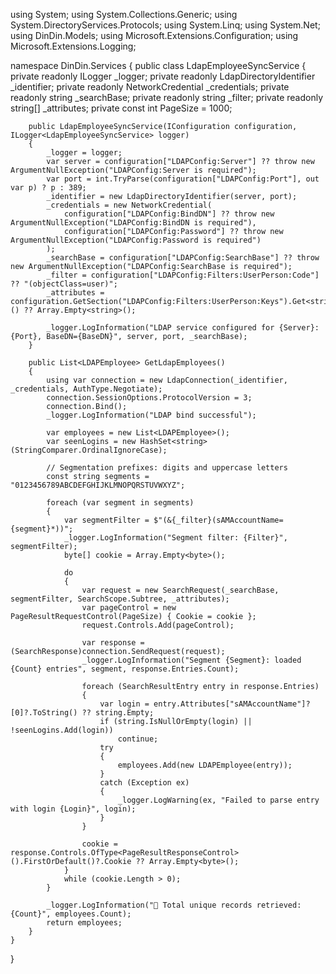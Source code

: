 using System;
using System.Collections.Generic;
using System.DirectoryServices.Protocols;
using System.Linq;
using System.Net;
using DinDin.Models;
using Microsoft.Extensions.Configuration;
using Microsoft.Extensions.Logging;

namespace DinDin.Services
{
    public class LdapEmployeeSyncService
    {
        private readonly ILogger<LdapEmployeeSyncService> _logger;
        private readonly LdapDirectoryIdentifier _identifier;
        private readonly NetworkCredential _credentials;
        private readonly string _searchBase;
        private readonly string _filter;
        private readonly string[] _attributes;
        private const int PageSize = 1000;

        public LdapEmployeeSyncService(IConfiguration configuration, ILogger<LdapEmployeeSyncService> logger)
        {
            _logger = logger;
            var server = configuration["LDAPConfig:Server"] ?? throw new ArgumentNullException("LDAPConfig:Server is required");
            var port = int.TryParse(configuration["LDAPConfig:Port"], out var p) ? p : 389;
            _identifier = new LdapDirectoryIdentifier(server, port);
            _credentials = new NetworkCredential(
                configuration["LDAPConfig:BindDN"] ?? throw new ArgumentNullException("LDAPConfig:BindDN is required"),
                configuration["LDAPConfig:Password"] ?? throw new ArgumentNullException("LDAPConfig:Password is required")
            );
            _searchBase = configuration["LDAPConfig:SearchBase"] ?? throw new ArgumentNullException("LDAPConfig:SearchBase is required");
            _filter = configuration["LDAPConfig:Filters:UserPerson:Code"] ?? "(objectClass=user)";
            _attributes = configuration.GetSection("LDAPConfig:Filters:UserPerson:Keys").Get<string[]>() ?? Array.Empty<string>();

            _logger.LogInformation("LDAP service configured for {Server}:{Port}, BaseDN={BaseDN}", server, port, _searchBase);
        }

        public List<LDAPEmployee> GetLdapEmployees()
        {
            using var connection = new LdapConnection(_identifier, _credentials, AuthType.Negotiate);
            connection.SessionOptions.ProtocolVersion = 3;
            connection.Bind();
            _logger.LogInformation("LDAP bind successful");

            var employees = new List<LDAPEmployee>();
            var seenLogins = new HashSet<string>(StringComparer.OrdinalIgnoreCase);

            // Segmentation prefixes: digits and uppercase letters
            const string segments = "0123456789ABCDEFGHIJKLMNOPQRSTUVWXYZ";

            foreach (var segment in segments)
            {
                var segmentFilter = $"(&{_filter}(sAMAccountName={segment}*))";
                _logger.LogInformation("Segment filter: {Filter}", segmentFilter);
                byte[] cookie = Array.Empty<byte>();

                do
                {
                    var request = new SearchRequest(_searchBase, segmentFilter, SearchScope.Subtree, _attributes);
                    var pageControl = new PageResultRequestControl(PageSize) { Cookie = cookie };
                    request.Controls.Add(pageControl);

                    var response = (SearchResponse)connection.SendRequest(request);
                    _logger.LogInformation("Segment {Segment}: loaded {Count} entries", segment, response.Entries.Count);

                    foreach (SearchResultEntry entry in response.Entries)
                    {
                        var login = entry.Attributes["sAMAccountName"]?[0]?.ToString() ?? string.Empty;
                        if (string.IsNullOrEmpty(login) || !seenLogins.Add(login))
                            continue;
                        try
                        {
                            employees.Add(new LDAPEmployee(entry));
                        }
                        catch (Exception ex)
                        {
                            _logger.LogWarning(ex, "Failed to parse entry with login {Login}", login);
                        }
                    }

                    cookie = response.Controls.OfType<PageResultResponseControl>().FirstOrDefault()?.Cookie ?? Array.Empty<byte>();
                }
                while (cookie.Length > 0);
            }

            _logger.LogInformation("🎯 Total unique records retrieved: {Count}", employees.Count);
            return employees;
        }
    }
}
